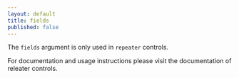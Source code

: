 ```yaml
---
layout: default
title: fields
published: false
---
```



The `fields` argument is only used in `repeater` controls.

For documentation and usage instructions please visit the documentation of releater controls.

